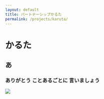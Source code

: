 ```yaml
---
layout: default
title: パートナーシップかるた
permalink: /projects/karuta/
---
```


# かるた #

## あ ##

### ありがとう ことあるごとに 言いましょう ###
![](https://scontent-a.xx.fbcdn.net/hphotos-xpf1/v/t1.0-9/10348457_790969297628288_4988272812401964555_n.jpg?oh=2341b97aa23a3cc7f7a98da4deb5fa6d&oe=5557AA77)

